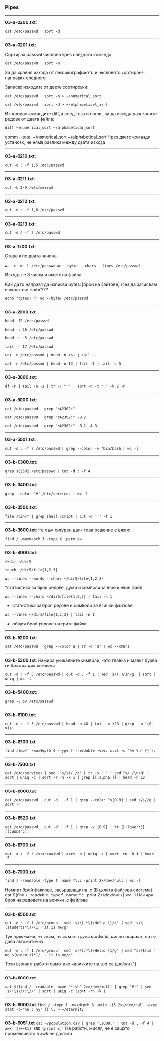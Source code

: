 ### Pipes

---
**03-a-0200.txt**:

`cat /etc/passwd | sort -d`


---
**03-a-0201.txt**:

Сортирах passwd числово чрез следната команда:

`cat /etc/passwd | sort -n`

За да сравня изхода от лексикографското и числовото сортиране, направих следното:

Записах изходите от двете сортировки:
 
`cat /etc/passwd | sort -n > ~/numerical_sort`

`cat /etc/passwd | sort -d > ~/alphabetical_sort`

Използвах командите diff, а след това и comm, за да изведа различните редове от двата файла:
 
`diff ~/numerical_sort ~/alphabetical_sort`

comm  --total ~/numerical_sort ~/alphabetical_sort
Чрез двете команди установх, че няма разлика между двата изхода


---
**03-a-0210.txt**:

`cut -d : -f 1,5 /etc/passwd`


---
**03-a-0211.txt**:

`cut -b 2-6 /etc/passwd`


---
**03-a-0212.txt**:

`cut -d : -f 1,6 /etc/passwd`


---
**03-a-0213.txt**:

`cut -d / -f 2 /etc/passwd`

---
**03-a-1500.txt**:

Става и по двата начина

`wc -c -m -l /etc/passwd`
`wc --bytes --chars --lines /etc/passwd`

Изходът е 3 числа и името на файла.

Как да го направя да изписва bytes: [брой на байтове] (без да записвам изхода във файл)???

`echo "bytes: "| wc --bytes /etc/passwd`


---
**03-a-2000.txt**:

`head -12 /etc/passwd`

`head -c 26 /etc/passwd`

`head -n -5 /etc/passwd`

`tail -n 17 /etc/passwd`

`cat -n /etc/passwd | head -n 151 | tail -1`

`cat -n /etc/passwd | head -n 13 | tail -1 | tail -c 5`

---
**03-a-3000.txt**:

`df -P | tail -n +2 | tr -s " " | sort -n -t " " -k 2 -r`

---
**03-a-5000.txt**:

`cat /etc/passwd | grep "s62302:"`

 `cat /etc/passwd | grep "s62302:" -B 2`
 
 `cat /etc/passwd | grep "s62302:" -B 2 -A 3`

---
**03-a-5001.txt**:

`cut -d : -f 7 /etc/passwd | grep --color -v /bin/bash | wc -l`

---
**03-b-0300.txt**:

`grep s62302 /etc/passwd | cut -d : -f 4`

---
**03-b-3400.txt**:

`grep --color '#' /etc/services | wc -l`

---
**03-b-3500.txt**:

`file /bin/* | grep shell script | cut -d ' ' -f 1`

---
**03-b-3600.txt**:
Не съм сигурен дали това решение е вярно

`find / -maxdepth 3 -type d -perm o=`

---
**03-b-4000.txt**:

`mkdir ~/dir5`

`touch ~/dir5/file{1,2,3}`

`wc --lines --words --chars ~/dir5/file{1,2,3}`

*статистика за броя редове, думи и символи за всеки един файл

`wc --lines --chars ~/dir5/file{1,2,3} | tail -n 1`

* статистика за броя редове и символи за всички файлове

`wc --lines ~/dir5/file{1,2,3} | tail -n 1`

* общия брой редове на трите файла

---
**03-b-5200.txt**:

`cat /etc/passwd | grep --color a | tr -d 'a' | wc --chars`

---
**03-b-5300.txt**:
Намира уникалните символи, като главна и малка буква ги брои за два символа

`cut -d : -f 5 /etc/passwd | cut -d , -f 1 | sed 's/(.)/1n/g' | sort | uniq | wc -l`

---
**03-b-5400.txt**:

`grep -v ov /etc/passwd`

---
**03-b-6100.txt**:

`cut -d : -f 3 /etc/passwd | head -n 46 | tail -n +28 | grep  -o '[0-9]$'`

---
**03-b-6700.txt**

`find /tmp/* -maxdepth 0 -type f -readable -exec stat -c '%A %n' {} \;`

---
**03-b-7500.txt**

`cat /etc/services | sed  "s/\t/ /g" | tr -s " " | sed "s/ /\n/g" | sort | uniq -c | sort -r -n -k 1 | grep [[:alpha:]] | head -n 10`

---
**03-b-8000.txt**

`cat /etc/passwd | cut -d : -f 1 | grep --color ^s[0-9] | sed s/s//g | sort -n`

---
**03-b-8520.txt**

`cat /etc/passwd | cut -d : -f 1 | grep -v [0-9] | tr [[:lower:]] [[:upper:]]`

---
**03-b-8700.txt**

`cut -d : -f 4 /etc/passwd | sort -n | uniq -c | sort -rn -k 1 | head -5`

---
**03-b-7000.txt**

`find / -readable -type f -name *\.c -print 2>/dev/null | wc -l`

Намира брой файлове, завършващи на .c (В цялата файлова система)
cat $(find / -readable -type f -name *\.c -print 2>/dev/null) | wc -l
Намира броя на редовете на всички .c файлове

---
**03-b-8500.txt**

`cut -d : -f 1 /etc/group | sed 's/\(.*\)/Hello \1/g' | sed 's/\(students*\)/\1 - it is me/g'`

Тук приемаме, че знам, че съм от група students, долния вариант ни го дава автоматично

`cut -d : -f 1 /etc/group | sed 's/\(.*\)/Hello \1/g' | sed "s/($(id -ng $(whoami))*)/1 - it is me/g"`

Този вариант работи само, ако кавичките на sed са двойни (") 

---
**03-b-8600.txt**

`cat $(find / -readable -name "*.sh" 2>>/dev/null) | grep "#!" | sed 's/!\s\//!\//' | sort | uniq -c |sort -rn -k 1`

---
**03-b-9000.txt**
`find / -type f -maxdepth 3 -mmin -15 2>>/dev/null -exec stat -c="%n : %y" {} \; > ~/eternity`

---
**03-b-9051.txt**
`cat ~/population.csv | grep ",2008," | cut -d , -f 4 | awk '{s+=$1} END {print s}'`
Не работи, мисля, че е защото променливата в awk не достига

